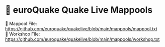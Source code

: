 # 🔱 euroQuake Quake Live Mappools
🔗 Mappool File: https://github.com/euroquake/quakelive/blob/main/mappools/mappool.txt    
🔗 Workshop File: https://github.com/euroquake/quakelive/blob/main/mappools/workshop.txt  
